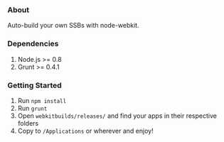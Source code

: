 ### About

Auto-build your own SSBs with node-webkit.

### Dependencies

1. Node.js >= 0.8
2. Grunt >= 0.4.1

### Getting Started

1. Run `npm install`
2. Run `grunt`
3. Open `webkitbuilds/releases/` and find your apps in their respective folders
4. Copy to `/Applications` or wherever and enjoy!